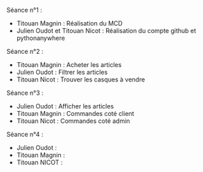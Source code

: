 
Séance n°1 :
- Titouan Magnin : Réalisation du MCD
- Julien Oudot et Titouan Nicot : Réalisation du compte github et pythonanywhere

Séance n°2 :
- Titouan Magnin : Acheter les articles
- Julien Oudot : Filtrer les articles
- Titouan Nicot : Trouver les casques à vendre

Séance n°3 :
- Julien Oudot : Afficher les articles
- Titouan Magnin : Commandes coté client
- Titouan Nicot : Commandes coté admin

Séance n°4 :
- Julien Oudot : 
- Titouan Magnin : 
- Titouan NICOT : 